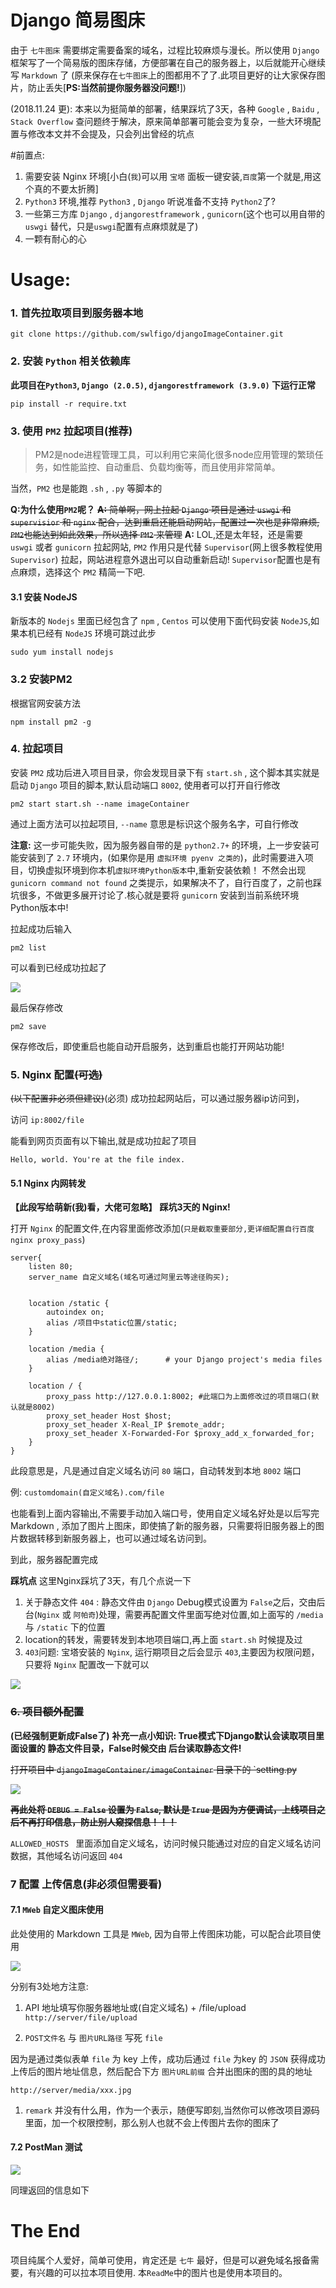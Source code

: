 # Django 简易图床
由于 `七牛图床` 需要绑定需要备案的域名，过程比较麻烦与漫长。所以使用 `Django` 框架写了一个简易版的图床存储，方便部署在自己的服务器上，以后就能开心继续写 `Markdown` 了 (原来保存在`七牛图床`上的图都用不了了.此项目更好的让大家保存图片，防止丢失[**PS:当然前提你服务器没问题!**])

(2018.11.24 更): 本来以为挺简单的部署，结果踩坑了3天，各种 `Google` , `Baidu` , `Stack Overflow` 查问题终于解决，原来简单部署可能会变为复杂，一些大环境配置与修改本文并不会提及，只会列出曾经的坑点

#前置点:
1. 需要安装 Nginx 环境[小白(`我`)可以用 `宝塔` 面板一键安装,`百度`第一个就是,用这个真的不要太折腾]
2. `Python3` 环境,推荐 `Python3` , `Django` 听说准备不支持 `Python2`了?
3. 一些第三方库 `Django` , `djangorestframework` , `gunicorn`(这个也可以用自带的 `uswgi` 替代，只是`uswgi`配置有点麻烦就是了)
4. 一颗有耐心的心


# Usage:

### 1. 首先拉取项目到服务器本地
```
git clone https://github.com/swlfigo/djangoImageContainer.git
```

### 2. 安装 `Python` 相关依赖库

**此项目在`Python3`, `Django (2.0.5)`,                                                                                                `djangorestframework (3.9.0)` 下运行正常**

```
pip install -r require.txt
```

### 3. 使用 `PM2` 拉起项目(推荐)

> PM2是node进程管理工具，可以利用它来简化很多node应用管理的繁琐任务，如性能监控、自动重启、负载均衡等，而且使用非常简单。

当然，`PM2` 也是能跑 `.sh` , `.py` 等脚本的

**Q:为什么使用`PM2`呢？**
~~**A:** 简单啊，网上拉起 `Django` 项目是通过 `uswgi` 和 `supervisior` 和 `nginx` 配合，达到重启还能启动网站，配置过一次也是非常麻烦, `PM2`也能达到如此效果，所以选择 `PM2` 来管理~~
**A:** LOL,还是太年轻，还是需要 `uswgi` 或者 `gunicorn` 拉起网站, `PM2` 作用只是代替 `Supervisor`(网上很多教程使用 `Supervisor`) 拉起，网站进程意外退出可以自动重新启动! `Supervisor`配置也是有点麻烦，选择这个 `PM2` 精简一下吧.


#### 3.1 安装 NodeJS
新版本的 `Nodejs` 里面已经包含了 `npm` , `Centos` 可以使用下面代码安装 `NodeJS`,如果本机已经有 `NodeJS` 环境可跳过此步
```
sudo yum install nodejs
```



### 3.2 安装PM2
根据官网安装方法
```
npm install pm2 -g 
```

### 4. 拉起项目

安装 `PM2` 成功后进入项目目录，你会发现目录下有 `start.sh` , 这个脚本其实就是启动 `Django` 项目的脚本,默认启动端口 `8002`, 使用者可以打开自行修改

```
pm2 start start.sh --name imageContainer
```

通过上面方法可以拉起项目, `--name` 意思是标识这个服务名字，可自行修改


**注意:** 这一步可能失败，因为服务器自带的是 `python2.7+` 的环境，上一步安装可能安装到了 `2.7` 环境内，(如果你是用 `虚拟环境 pyenv 之类的`)，此时需要进入项目，切换虚拟环境到你本机`虚拟环境Python版本`中,重新安装依赖！
不然会出现 `gunicorn command not found` 之类提示，如果解决不了，自行百度了，之前也踩坑很多，不做更多展开讨论了.核心就是要将 `gunicorn` 安装到当前系统环境Python版本中!


拉起成功后输入
```
pm2 list
```
可以看到已经成功拉起了

![](http://img.isylar.com/media/15429543834332.jpg)

最后保存修改
```
pm2 save
```
保存修改后，即使重启也能自动开启服务，达到重启也能打开网站功能!

### 5. Nginx 配置~~(可选)~~
~~(以下配置非必须但建议)~~(必须)
成功拉起网站后，可以通过服务器ip访问到，

访问 `ip:8002/file`

能看到网页页面有以下输出,就是成功拉起了项目

`Hello, world. You're at the file index.`

#### 5.1 Nginx 内网转发

**【此段写给萌新(我)看，大佬可忽略】**
**踩坑3天的 Nginx!**

打开 `Nginx` 的配置文件,在内容里面修改添加(`只是截取重要部分,更详细配置自行百度 nginx proxy_pass`)

```
server{
    listen 80;
    server_name 自定义域名(域名可通过阿里云等途径购买);
    

    location /static {
        autoindex on;                                                    
        alias /项目中static位置/static; 
    }

    location /media {
        alias /media绝对路径/;      # your Django project's media files
    }

    location / {            
        proxy_pass http://127.0.0.1:8002; #此端口为上面修改过的项目端口(默认就是8002)
        proxy_set_header Host $host;
        proxy_set_header X-Real_IP $remote_addr;
        proxy_set_header X-Forwarded-For $proxy_add_x_forwarded_for;
    }
}
```

此段意思是，凡是通过自定义域名访问 `80` 端口，自动转发到本地 `8002` 端口

例: `customdomain(自定义域名).com/file`

也能看到上面内容输出,不需要手动加入端口号，使用自定义域名好处是以后写完 Markdown , 添加了图片上图床，即使搞了新的服务器，只需要将旧服务器上的图片数据转移到新服务器上，也可以通过域名访问到。

到此，服务器配置完成

**踩坑点**
这里Nginx踩坑了3天，有几个点说一下
1. 关于静态文件 `404` : 静态文件由 `Django` Debug模式设置为 `False`之后，交由后台(`Nginx` 或 `阿帕奇`)处理，需要再配置文件里面写绝对位置,如上面写的 `/media` 与 `/static` 下的位置
2. location的转发，需要转发到本地项目端口,再上面 `start.sh` 时候提及过
3. `403`问题: 宝塔安装的 `Nginx`, 运行期项目之后会显示 `403`,主要因为权限问题，只要将 `Nginx` 配置改一下就可以

![](http://img.isylar.com/media/15430623553115.jpg)




### ~~6. 项目额外配置~~
**(已经强制更新成False了)**
**补充一点小知识: True模式下Django默认会读取项目里面设置的 静态文件目录，False时候交由 后台读取静态文件!**

~~打开项目中 `djangoImageContainer/imageContainer` 目录下的 `setting.py~~
 
 
![](http://img.isylar.com/media/15429573822131.jpg)

~~**再此处将 `DEBUG = False` 设置为 `False`, 默认是 `True` 是因为方便调试，上线项目之后不再打印信息，防止别人窥探信息！！！**~~


`ALLOWED_HOSTS ` 里面添加自定义域名，访问时候只能通过对应的自定义域名访问数据，其他域名访问返回 `404`


### 7 配置 上传信息(非必须但需要看)

#### 7.1 `MWeb` 自定义图床使用
此处使用的 Markdown 工具是  `MWeb`, 因为自带上传图床功能，可以配合此项目使用

![](http://img.isylar.com/media/15429576397165.jpg)

分别有3处地方注意:
1. API 地址填写你服务器地址或(自定义域名) + /file/upload
`http://server/file/upload`

1. `POST文件名` 与 `图片URL路径` 写死 `file`

因为是通过类似表单 `file` 为 key 上传，成功后通过 `file` 为key 的 `JSON` 获得成功上传后的图片地址信息，然后配合下方 `图片URL前缀` 合并出图床的图的具的地址

`http://server/media/xxx.jpg`

1. `remark` 并没有什么用，作为一个表示，随便写即刻,当然你可以修改项目源码里面，加一个权限控制，那么别人也就不会上传图片去你的图床了

#### 7.2 PostMan 测试

![](http://img.isylar.com/media/15429579415368.jpg)


同理返回的信息如下


# The End

项目纯属个人爱好，简单可使用，肯定还是 `七牛` 最好，但是可以避免域名报备需要，有兴趣的可以拉本项目使用.
本`ReadMe`中的图片也是使用本项目的。